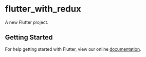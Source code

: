 # flutter_with_redux

A new Flutter project.

## Getting Started

For help getting started with Flutter, view our online
[documentation](https://flutter.io/).
